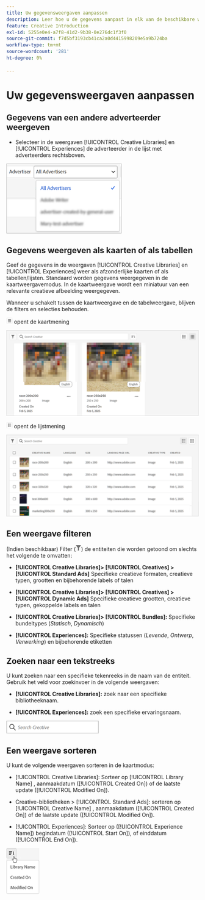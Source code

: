 ```yaml
---
title: Uw gegevensweergaven aanpassen
description: Leer hoe u de gegevens aanpast in elk van de beschikbare weergaven.
feature: Creative Introduction
exl-id: 5255e0e4-a7f8-41d2-9b38-0e276dc1f3f0
source-git-commit: f7d5bf3193cb41ca2a0d4415998209e5a9b724ba
workflow-type: tm+mt
source-wordcount: '281'
ht-degree: 0%

---
```


# Uw gegevensweergaven aanpassen

## Gegevens van een andere adverteerder weergeven

* Selecteer in de weergaven [!UICONTROL Creative Libraries] en [!UICONTROL Experiences] de adverteerder in de lijst met adverteerders rechtsboven.

![&#x200B; Voorbeeld van een adverteerderlijst &#x200B;](/help/creative/assets/advertiser.png " Voorbeeld van een adverteerderlijst ")

## Gegevens weergeven als kaarten of als tabellen

Geef de gegevens in de weergaven [!UICONTROL Creative Libraries] en [!UICONTROL Experiences] weer als afzonderlijke kaarten of als tabellen/lijsten. Standaard worden gegevens weergegeven in de kaartweergavemodus. In de kaartweergave wordt een miniatuur van een relevante creatieve afbeelding weergegeven.

Wanneer u schakelt tussen de kaartweergave en de tabelweergave, blijven de filters en selecties behouden.

![&#x200B; mening van de Kaart van de Kaart &#x200B;](/help/creative/assets/card-view-button.png " mening ") opent de kaartmening

![&#x200B; Voorbeeld van een kaartmening &#x200B;](/help/creative/assets/card-view-example.png " Voorbeeld van een kaartmening ")

![&#x200B; Lijst/lijstmening &#x200B;](/help/creative/assets/table-view-button.png " de mening van de Lijst ") opent de lijstmening

![&#x200B; Voorbeeld van een lijstmening &#x200B;](/help/creative/assets/table-view-example.png " Voorbeeld van een lijstmening ")

<!-- not implemented as of 11-26:
In card view, you can increase or decrease the size of the cards.

In either view, you can:

Include all creative variations in the view. [Experiences view?]

Refresh the pane to see any changes that other users have made.
-->

## Een weergave filteren

(Indien beschikbaar) Filter (![&#x200B; knoop van de Filter &#x200B;](/help/creative/assets/filter.png " knoop van de Filter ")) de entiteiten die worden getoond om slechts het volgende te omvatten:

* **[!UICONTROL Creative Libraries]> [!UICONTROL Creatives] > [!UICONTROL Standard Ads]** Specifieke creatieve formaten, creatieve typen, grootten en bijbehorende labels of talen

* **[!UICONTROL Creative Libraries]> [!UICONTROL Creatives] > [!UICONTROL Dynamic Ads]** Specifieke creatieve grootten, creatieve typen, gekoppelde labels en talen

* **[!UICONTROL Creative Libraries]> [!UICONTROL Bundles]:** Specifieke bundeltypes (*Statisch*, *Dynamisch*)

* **[!UICONTROL Experiences]:** Specifieke statussen (*Levende*, *Ontwerp*, *Verwerking*) en bijbehorende etiketten

<!-- Only available to non-admin users in Phase 1

* **[!UICONTROL Feeds] > [!UICONTROL Catalog]:** Specific library [??? different than the statuses for the Template tab, which I'd expect to show something different anyway] statuses (*Active*, *Inactive*, *Deleted*)

* **[!UICONTROL Feeds] > [!UICONTROL Job Status]:** Specific statuses (*Created*, *Queued*, *Running*, *Finished*)

* **[!UICONTROL Feeds] > [!UICONTROL Template]:** Specific library [???] statuses (*Active*, *Archived*)

* **[!UICONTROL Ad Templates]:** Specific creative sizes and template types (*Static*, *Dynamic*)

-->

## Zoeken naar een tekstreeks

U kunt zoeken naar een specifieke tekenreeks in de naam van de entiteit. Gebruik het veld voor zoekinvoer in de volgende weergaven:

* **[!UICONTROL Creative Libraries]:** zoek naar een specifieke bibliotheeknaam.

* **[!UICONTROL Experiences]:** zoek een specifieke ervaringsnaam.

![&#x200B; het onderzoeksinputgebied van het Voorbeeld &#x200B;](/help/creative/assets/search-field.png " het onderzoeksinputgebied van het Voorbeeld ")

## Een weergave sorteren

U kunt de volgende weergaven sorteren in de kaartmodus:

* [!UICONTROL Creative Libraries]: Sorteer op [!UICONTROL Library Name] , aanmaakdatum ([!UICONTROL Created On]) of de laatste update ([!UICONTROL Modified On]).

* Creative-bibliotheken > [!UICONTROL Standard Ads]: sorteren op [!UICONTROL Creative Name] , aanmaakdatum ([!UICONTROL Created On]) of de laatste update ([!UICONTROL Modified On]).

* [!UICONTROL Experiences]: Sorteer op ([!UICONTROL Experience Name]) begindatum ([!UICONTROL Start On]), of einddatum ([!UICONTROL End On]).

![&#x200B; Voorbeeld van soortopties &#x200B;](/help/creative/assets/sort.png " Voorbeeld van soortopties ")
